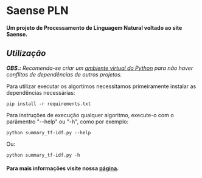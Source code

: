 # Saense PLN
#### Um projeto de Processamento de Linguagem Natural voltado ao site Saense. 

## *Utilização*
***OBS.:** Recomenda-se criar um [ambiente virtual do Python](https://docs.python.org/3/tutorial/venv.html) para não haver conflitos de dependências de outros projetos.*

Para utilizar executar os algortimos necessitamos primeiramente instalar as dependências necessárias:

```shell
pip install -r requirements.txt
```

Para instruções de execução qualquer algoritmo, execute-o com o parâmentro "--help" ou "-h", como por exemplo:  

```shell
python summary_tf-idf.py --help
``` 
Ou:

```shell
python summary_tf-idf.py -h
```

#### Para mais informações visite nossa [página](https://0xdferraz.github.io/Saense-PLN/).
